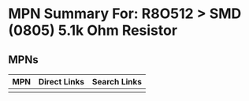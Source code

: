 



# MPN Summary For: R8O512 > SMD (0805) 5.1k Ohm Resistor

## MPNs
  

|MPN|Direct Links|Search Links|
| :--- | :--- | :--- |
||||
